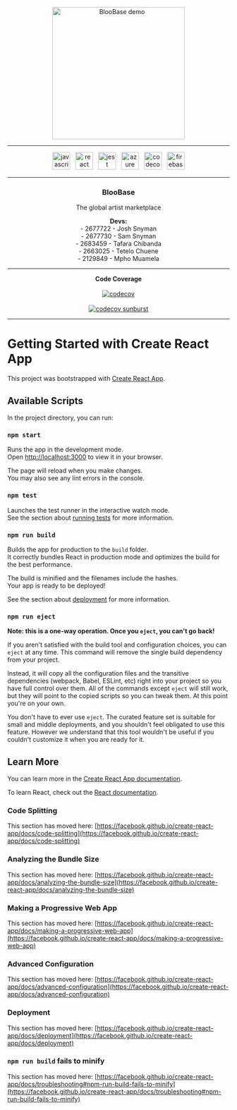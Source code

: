 <p align="center">
  <img src="media/Banner_compressed.gif" alt="BlooBase demo" height="300" />
</p>

---

<p align="center">
  <img src="https://cdn.jsdelivr.net/gh/devicons/devicon/icons/javascript/javascript-original.svg" height="40" alt="javascript logo" />
  &nbsp;
  <img src="https://cdn.jsdelivr.net/gh/devicons/devicon/icons/react/react-original.svg" height="40" alt="react logo" />
  &nbsp;
  <img src="https://cdn.jsdelivr.net/gh/devicons/devicon/icons/jest/jest-plain.svg" height="40" alt="jest logo" />
  &nbsp;
  <img src="https://cdn.jsdelivr.net/gh/devicons/devicon/icons/azure/azure-original.svg" height="40" alt="azure logo" />
  &nbsp;
  <img src="https://cdn.jsdelivr.net/gh/devicons/devicon/icons/codecov/codecov-plain.svg" height="40" alt="codecov logo" />
  &nbsp;
  <img src="https://cdn.jsdelivr.net/gh/devicons/devicon/icons/firebase/firebase-plain.svg" height="40" alt="firebase logo" />
</p>

---

<h3 align="center">BlooBase</h3>
<p align="center">The global artist marketplace</p>

<p align="center">
  <strong>Devs:</strong><br>
  - 2677722 - Josh Snyman<br>
  - 2677730 - Sam Snyman<br>
  - 2683459 - Tafara Chibanda<br>
  - 2663025 - Tetelo Chuene<br>
  - 2129849 - Mpho Muamela
</p>

---

<p align="center">
  <strong>Code Coverage</strong><br><br>
  <a href="https://codecov.io/gh/BlooBase/BlooBase">
    <img src="https://codecov.io/gh/BlooBase/BlooBase/branch/main/graph/badge.svg?token=9N1S0VGR81" alt="codecov" />
  </a>
  <br><br>
  <a href="https://codecov.io/gh/BlooBase/BlooBase">
    <img src="https://codecov.io/gh/BlooBase/BlooBase/branch/main/graph/sunburst.svg?token=9N1S0VGR81" alt="codecov sunburst" />
  </a>
</p>


---

# Getting Started with Create React App

This project was bootstrapped with [Create React App](https://github.com/facebook/create-react-app).

## Available Scripts

In the project directory, you can run:

### `npm start`

Runs the app in the development mode.\
Open [http://localhost:3000](http://localhost:3000) to view it in your browser.

The page will reload when you make changes.\
You may also see any lint errors in the console.

### `npm test`

Launches the test runner in the interactive watch mode.\
See the section about [running tests](https://facebook.github.io/create-react-app/docs/running-tests) for more information.

### `npm run build`

Builds the app for production to the `build` folder.\
It correctly bundles React in production mode and optimizes the build for the best performance.

The build is minified and the filenames include the hashes.\
Your app is ready to be deployed!

See the section about [deployment](https://facebook.github.io/create-react-app/docs/deployment) for more information.

### `npm run eject`

**Note: this is a one-way operation. Once you `eject`, you can't go back!**

If you aren't satisfied with the build tool and configuration choices, you can `eject` at any time. This command will remove the single build dependency from your project.

Instead, it will copy all the configuration files and the transitive dependencies (webpack, Babel, ESLint, etc) right into your project so you have full control over them. All of the commands except `eject` will still work, but they will point to the copied scripts so you can tweak them. At this point you're on your own.

You don't have to ever use `eject`. The curated feature set is suitable for small and middle deployments, and you shouldn't feel obligated to use this feature. However we understand that this tool wouldn't be useful if you couldn't customize it when you are ready for it.

## Learn More

You can learn more in the [Create React App documentation](https://facebook.github.io/create-react-app/docs/getting-started).

To learn React, check out the [React documentation](https://reactjs.org/).

### Code Splitting

This section has moved here: [https://facebook.github.io/create-react-app/docs/code-splitting](https://facebook.github.io/create-react-app/docs/code-splitting)

### Analyzing the Bundle Size

This section has moved here: [https://facebook.github.io/create-react-app/docs/analyzing-the-bundle-size](https://facebook.github.io/create-react-app/docs/analyzing-the-bundle-size)

### Making a Progressive Web App

This section has moved here: [https://facebook.github.io/create-react-app/docs/making-a-progressive-web-app](https://facebook.github.io/create-react-app/docs/making-a-progressive-web-app)

### Advanced Configuration

This section has moved here: [https://facebook.github.io/create-react-app/docs/advanced-configuration](https://facebook.github.io/create-react-app/docs/advanced-configuration)

### Deployment

This section has moved here: [https://facebook.github.io/create-react-app/docs/deployment](https://facebook.github.io/create-react-app/docs/deployment)

### `npm run build` fails to minify

This section has moved here: [https://facebook.github.io/create-react-app/docs/troubleshooting#npm-run-build-fails-to-minify](https://facebook.github.io/create-react-app/docs/troubleshooting#npm-run-build-fails-to-minify)
